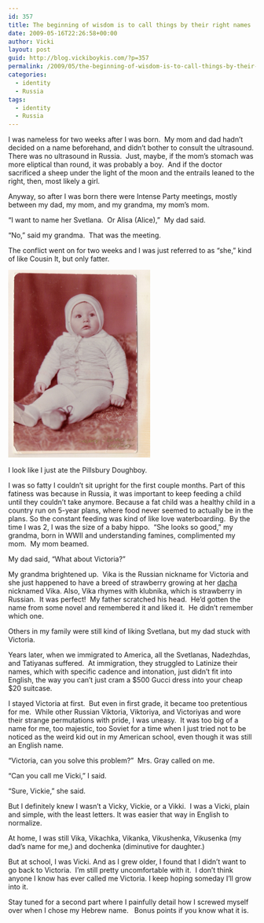```yaml
---
id: 357
title: The beginning of wisdom is to call things by their right names
date: 2009-05-16T22:26:58+00:00
author: Vicki
layout: post
guid: http://blog.vickiboykis.com/?p=357
permalink: /2009/05/the-beginning-of-wisdom-is-to-call-things-by-their-right-names/
categories:
  - identity
  - Russia
tags:
  - identity
  - Russia
---
```

I was nameless for two weeks after I was born.  My mom and dad hadn&#8217;t decided on a name beforehand, and didn&#8217;t bother to consult the ultrasound.  There was no ultrasound in Russia.  Just, maybe, if the mom&#8217;s stomach was more eliptical than round, it was probably a boy.  And if the doctor sacrificed a sheep under the light of the moon and the entrails leaned to the right, then, most likely a girl.

Anyway, so after I was born there were Intense Party meetings, mostly between my dad, my mom, and my grandma, my mom&#8217;s mom.

&#8220;I want to name her Svetlana.  Or Alisa (Alice),&#8221;  My dad said.

&#8220;No,&#8221; said my grandma.  That was the meeting.

The conflict went on for two weeks and I was just referred to as &#8220;she,&#8221; kind of like Cousin It, but only fatter.

<div id="attachment_358" style="width: 299px" class="wp-caption aligncenter">
  <a href="https://raw.githubusercontent.com/veekaybee/wlb/gh-pages/assets/images/2009/05/scan0002.jpg"><img class="size-full wp-image-358" title="scan0002" src="https://raw.githubusercontent.com/veekaybee/wlb/gh-pages/assets/images/2009/05/scan0002.jpg" alt="scan0002" width="289" height="382" /></a>
  
  <p class="wp-caption-text">
    I look like I just ate the Pillsbury Doughboy.
  </p>
</div>

<p style="text-align: left;">
  I was so fatty I couldn&#8217;t sit upright for the first couple months. Part of this fatiness was because in Russia, it was important to keep feeding a child until they couldn&#8217;t take anymore. Because a fat child was a healthy child in a country run on 5-year plans, where food never seemed to actually be in the plans. So the constant feeding was kind of like love waterboarding.  By the time I was 2, I was the size of a baby hippo.  &#8220;She looks so good,&#8221; my grandma, born in WWII and understanding famines, complimented my mom.  My mom beamed.
</p>

<p style="text-align: left;">
  My dad said, &#8220;What about Victoria?&#8221;
</p>

<p style="text-align: left;">
  My grandma brightened up.  Vika is the Russian nickname for Victoria and she just happened to have a breed of strawberry growing at her <a href="http://en.wikipedia.org/wiki/Dacha">dacha</a> nicknamed Vika. Also, Vika rhymes with klubnika, which is strawberry in Russian.  It was perfect!  My father scratched his head.  He&#8217;d gotten the name from some novel and remembered it and liked it.  He didn&#8217;t remember which one.
</p>

<p style="text-align: left;">
  Others in my family were still kind of liking Svetlana, but my dad stuck with Victoria.
</p>

<p style="text-align: left;">
  Years later, when we immigrated to America, all the Svetlanas, Nadezhdas, and Tatiyanas suffered.  At immigration, they struggled to Latinize their names, which with specific cadence and intonation, just didn&#8217;t fit into English, the way you can&#8217;t just cram a $500 Gucci dress into your cheap $20 suitcase.
</p>

<p style="text-align: left;">
  I stayed Victoria at first.  But even in first grade, it became too pretentious for me.  While other Russian Viktoria, Viktoriya, and Victoriyas and wore their strange permutations with pride, I was uneasy.  It was too big of a name for me, too majestic, too Soviet for a time when I just tried not to be noticed as the weird kid out in my American school, even though it was still an English name.
</p>

<p style="text-align: left;">
  &#8220;Victoria, can you solve this problem?&#8221;  Mrs. Gray called on me.
</p>

<p style="text-align: left;">
  &#8220;Can you call me Vicki,&#8221; I said.
</p>

<p style="text-align: left;">
  &#8220;Sure, Vickie,&#8221; she said.
</p>

<p style="text-align: left;">
  But I definitely knew I wasn&#8217;t a Vicky, Vickie, or a Vikki.  I was a Vicki, plain and simple, with the least letters. It was easier that way in English to normalize.
</p>

<p style="text-align: left;">
  At home, I was still Vika, Vikachka, Vikanka, Vikushenka, Vikusenka (my dad&#8217;s name for me,) and dochenka (diminutive for daughter.)
</p>

<p style="text-align: left;">
  But at school, I was Vicki. And as I grew older, I found that I didn&#8217;t want to go back to Victoria.  I&#8217;m still pretty uncomfortable with it.  I don&#8217;t think anyone I know has ever called me Victoria. I keep hoping someday I&#8217;ll grow into it.
</p>

<p style="text-align: left;">
  <p style="text-align: left;">
    Stay tuned for a second part where I painfully detail how I screwed myself over when I chose my Hebrew name.   Bonus points if you know what it is.
  </p>
  
  <p style="text-align: left;">